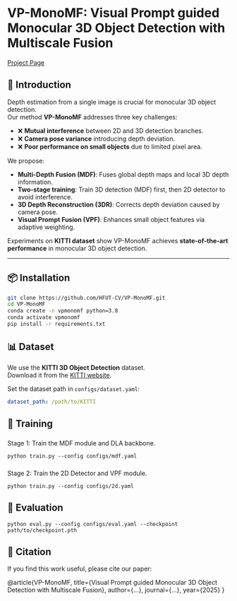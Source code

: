 # VP-MonoMF: Visual Prompt guided Monocular 3D Object Detection with Multiscale Fusion

[Project Page](https://github.com/HFUT-CV/VP-MonoMF)

## 🚀 Introduction
Depth estimation from a single image is crucial for monocular 3D object detection.  
Our method **VP-MonoMF** addresses three key challenges:
- ❌ **Mutual interference** between 2D and 3D detection branches.  
- ❌ **Camera pose variance** introducing depth deviation.  
- ❌ **Poor performance on small objects** due to limited pixel area.  

We propose:
- **Multi-Depth Fusion (MDF)**: Fuses global depth maps and local 3D depth information.  
- **Two-stage training**: Train 3D detection (MDF) first, then 2D detector to avoid interference.  
- **3D Depth Reconstruction (3DR)**: Corrects depth deviation caused by camera pose.  
- **Visual Prompt Fusion (VPF)**: Enhances small object features via adaptive weighting.  

Experiments on **KITTI dataset** show VP-MonoMF achieves **state-of-the-art performance** in monocular 3D object detection.

---

## 📦 Installation
```bash
git clone https://github.com/HFUT-CV/VP-MonoMF.git
cd VP-MonoMF
conda create -n vpmonomf python=3.8
conda activate vpmonomf
pip install -r requirements.txt
```
## 📊 Dataset

We use the **KITTI 3D Object Detection** dataset.  
Download it from the [KITTI website](http://www.cvlibs.net/datasets/kitti/).  

Set the dataset path in `configs/dataset.yaml`:
```yaml
dataset_path: /path/to/KITTI
```
## 🔑 Training

###
Stage 1: Train the MDF module and DLA backbone.
```
python train.py --config configs/mdf.yaml
```
###
Stage 2: Train the 2D Detector and VPF module.
```
python train.py --config configs/2d.yaml
```
## 🧪 Evaluation
```
python eval.py --config configs/eval.yaml --checkpoint path/to/checkpoint.pth
```
## 📌 Citation

If you find this work useful, please cite our paper:

@article{VP-MonoMF,
  title={Visual Prompt guided Monocular 3D Object Detection with Multiscale Fusion},
  author={...},
  journal={...},
  year={2025}
}
